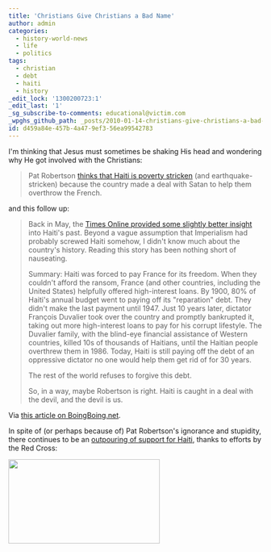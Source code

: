 ```yaml
---
title: 'Christians Give Christians a Bad Name'
author: admin
categories:
  - history-world-news
  - life
  - politics
tags:
  - christian
  - debt
  - haiti
  - history
_edit_lock: '1300200723:1'
_edit_last: '1'
_sg_subscribe-to-comments: educational@victim.com
_wpghs_github_path: _posts/2010-01-14-christians-give-christians-a-bad-name.md
id: d459a84e-457b-4a47-9ef3-56ea99542783
---
```

<p>I'm thinking that Jesus must sometimes be shaking His head and wondering why He got involved with the Christians:</p>
<blockquote><p>Pat Robertson <a href="http://www.salon.com/news/haiti/index.html?story=/news/2010/01/13/haiti_robertson">thinks that Haiti is poverty stricken</a> (and earthquake-stricken) because the country made a deal with Satan to help them overthrow the French.</p></blockquote>
<p>and this follow up:</p>
<blockquote><p>Back in May, the <a href="http://www.timesonline.co.uk/tol/news/world/us_and_americas/article6281614.ece">Times Online provided some slightly better insight</a> into Haiti's past. Beyond a vague assumption that Imperialism had probably screwed Haiti somehow, I didn't know much about the country's history. Reading this story has been nothing short of nauseating.</p>
<p>Summary: Haiti was forced to pay France for its freedom. When they couldn't afford the ransom, France (and other countries, including the United States) helpfully offered high-interest loans. By 1900, 80% of Haiti's annual budget went to paying off its "reparation" debt. They didn't make the last payment until 1947. Just 10 years later, dictator François Duvalier took over the country and promptly bankrupted it, taking out more high-interest loans to pay for his corrupt lifestyle. The Duvalier family, with the blind-eye financial assistance of Western countries, killed 10s of thousands of Haitians, until the Haitian people overthrew them in 1986. Today, Haiti is still paying off the debt of an oppressive dictator no one would help them get rid of for 30 years.</p>
<p>The rest of the world refuses to forgive this debt.</p>
<p>So, in a way, maybe Robertson is right. Haiti is caught in a deal with the devil, and the devil is us.</p></blockquote>
<p>Via <a href="http://www.boingboing.net/2010/01/13/haitis-real-deal-wit.html">this article on BoingBoing.net</a>.</p>
<p>In spite of (or perhaps because of) Pat Robertson's ignorance and stupidity, there continues to be an <a href="http://mashable.com/2010/01/13/haiti-red-cross-donations/">outpouring of support for Haiti</a>, thanks to efforts by the Red Cross:</p>
<p><a href="http://twitter.com/RedCross/statuses/7746563536"><img src="https://chrisenns.com/wp-content/uploads/2010/01/Screen-shot-2010-01-14-at-9.52.15-AM-300x167.png" alt="" title="3 Million Donated Through Text Messaging" width="300" height="167" class="aligncenter size-medium wp-image-2006" /></a></p>
